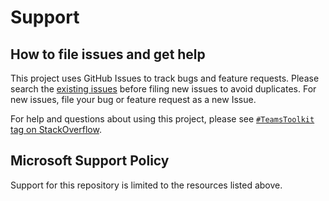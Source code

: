 # Support

## How to file issues and get help  

This project uses GitHub Issues to track bugs and feature requests. Please search the [existing 
issues](https://github.com/OfficeDev/TeamsFx/issues) before filing new issues to avoid duplicates. For new issues, file your bug or 
feature request as a new Issue.

For help and questions about using this project, please see [`#TeamsToolkit` tag on StackOverflow](https://stackoverflow.com/questions/tagged/teamstoolkit).

## Microsoft Support Policy  

Support for this repository is limited to the resources listed above.
